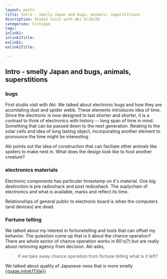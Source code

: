 ```yaml
---
layout: posts
title: Intro - smelly Japan and bugs, animals, superstitions 
discription: Studio visit with Aki 9/10/20
categories: Critique
tags: 
inlink1: 
inlink1Title: 
exlink1: 
exlink1Title: 

---
```




## Intro - smelly Japan and bugs, animals, superstitions 


### bugs

First studio visit with Aki. We talked about electronic bugs and how they are acumilating dust and spider webb. These elements introduces idea of time. Since the electronic is now designed to last shorter and shorter, it is a contrast to think of electronics with history -- long span of time in mind. Something that can be passed down to the next generation. Relating to the solar cells and idea of long lasting object, incorporating another element to pronounce the time might be interesting. 

Aki points out the idea of construction that can faciliate other animals like spiders to make nest in. What does the design look like to host another creature?

### electronics materials

Electronic components has particular timestamp on it's material. One big destinction is pre radioshack and post redioshack. The suplychain of electronics and what is available, marks and reflect its time. 

Relationships of general public to electronic board is when the computers (and devices) are dead.

### Fortune telling

We talked about my interest in fortunetelling and tools that can offset my behavior. The quiestion come up that is it about the chance operation? There are whole sector of chance operation works in 60's(?) but are really about removing agency from decision. Aki asks, 
>if we take away chance operation from fortune telling what is it left?

We talked about quality of Japanese-ness that is more smelly
<a href="{{site.baseurl}}{{page.inlink1}}">{{page.inlink1Title}}</a> 





